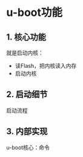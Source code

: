 # u-boot功能



## 1. 核心功能

就是启动内核：

* 读Flash，把内核读入内存
* 启动内核



## 2. 启动细节

启动流程



## 3. 内部实现

u-boot核心：命令